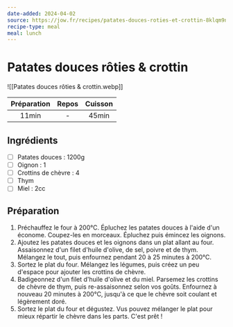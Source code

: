 ```yaml
---
date-added: 2024-04-02
source: https://jow.fr/recipes/patates-douces-roties-et-crottin-8klqm9nu1z1sl3be1dem
recipe-type: meal
meal: lunch
---
```


# Patates douces rôties & crottin

![[Patates douces rôties & crottin.webp]]

| Préparation | Repos | Cuisson |
|:-----------:|:-----:|:-------:|
|    11min    |   -   |  45min  |

## Ingrédients

- [ ] Patates douces : 1200g
- [ ] Oignon : 1
- [ ] Crottins de chèvre : 4
- [ ] Thym
- [ ] Miel : 2cc

## Préparation

1. Préchauffez le four à 200°C. Épluchez les patates douces à l'aide d'un économe. Coupez-les en morceaux. Épluchez puis émincez les oignons.
2. Ajoutez les patates douces et les oignons dans un plat allant au four. Assaisonnez d'un filet d'huile d'olive, de sel, poivre et de thym. Mélangez le tout, puis enfournez pendant 20 à 25 minutes à 200°C.
3. Sortez le plat du four. Mélangez les légumes, puis créez un peu d'espace pour ajouter les crottins de chèvre.
4. Badigeonnez d'un filet d'huile d'olive et du miel. Parsemez les crottins de chèvre de thym, puis re-assaisonnez selon vos goûts. Enfournez à nouveau 20 minutes à 200°C, jusqu'à ce que le chèvre soit coulant et légèrement doré.
5. Sortez le plat du four et dégustez. Vus pouvez mélanger le plat pour mieux répartir le chèvre dans les parts. C'est prêt !
